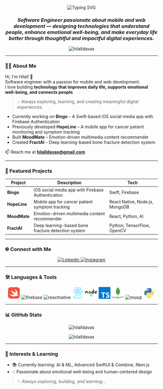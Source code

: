 <p align="center">
  <img src="https://readme-typing-svg.herokuapp.com?font=Fira+Code&size=48&duration=3000&pause=500&color=0e75b6&center=true&lines=Hi+👋;I'm+Hilal+DAVAS" alt="Typing SVG" width="500"/>
</p>

<h3 align="center">
<em>Software Engineer passionate about mobile and web development — designing technologies that understand people, enhance emotional well-being, and make everyday life better through thoughtful and impactful digital experiences.</em>
</h3>

<p align="center">
  <img src="https://komarev.com/ghpvc/?username=hilalldavas&label=Profile%20Views&color=0e75b6&style=flat" alt="hilalldavas" />
</p>

---

### 👩‍💻 About Me
Hi, I'm Hilal! 🚀  
Software engineer with a passion for mobile and web development.  
I love building **technology that improves daily life, supports emotional well-being, and connects people**.  

> 💡 Always exploring, learning, and creating meaningful digital experiences.

- Currently working on **Bingo** – A Swift-based iOS social media app with Firebase Authentication  
- Previously developed **HopeLine** – A mobile app for cancer patient monitoring and symptom tracking  
- Built **MoodMate** – Emotion-driven multimedia content recommender  
- Created **FractAI** – Deep learning-based bone fracture detection system  

📫 Reach me at **[hilalldavas@gmail.com](mailto:hilalldavas@gmail.com)**

---

### 🚀 Featured Projects
| Project | Description | Tech |
|---------|-------------|------|
| **Bingo** | iOS social media app with Firebase Authentication | Swift, Firebase |
| **HopeLine** | Mobile app for cancer patient symptom tracking | React Native, Node.js, MongoDB |
| **MoodMate** | Emotion-driven multimedia content recommender | React, Python, AI |
| **FractAI** | Deep learning-based bone fracture detection system | Python, TensorFlow, OpenCV |

---

### 🌐 Connect with Me
<p align="center">
  <a href="https://linkedin.com/in/hilaldavas" target="_blank">
    <img src="https://raw.githubusercontent.com/rahuldkjain/github-profile-readme-generator/master/src/images/icons/Social/linked-in-alt.svg" alt="LinkedIn" height="35" width="40"/>
  </a>
  <a href="https://instagram.com/hilalldavas" target="_blank">
    <img src="https://raw.githubusercontent.com/rahuldkjain/github-profile-readme-generator/master/src/images/icons/Social/instagram.svg" alt="Instagram" height="35" width="40"/>
  </a>
</p>

---

### 🛠️ Languages & Tools
<p align="center">
  <img src="https://raw.githubusercontent.com/devicons/devicon/master/icons/swift/swift-original.svg" alt="swift" width="40" height="40"/>
  <img src="https://www.vectorlogo.zone/logos/firebase/firebase-icon.svg" alt="firebase" width="40" height="40"/>
  <img src="https://reactnative.dev/img/header_logo.svg" alt="reactnative" width="40" height="40"/>
  <img src="https://raw.githubusercontent.com/devicons/devicon/master/icons/react/react-original-wordmark.svg" alt="react" width="40" height="40"/>
  <img src="https://raw.githubusercontent.com/devicons/devicon/master/icons/nodejs/nodejs-original-wordmark.svg" alt="nodejs" width="40" height="40"/>
  <img src="https://raw.githubusercontent.com/devicons/devicon/master/icons/typescript/typescript-original.svg" alt="typescript" width="40" height="40"/>
  <img src="https://raw.githubusercontent.com/devicons/devicon/master/icons/mongodb/mongodb-original-wordmark.svg" alt="mongodb" width="40" height="40"/>
  <img src="https://www.svgrepo.com/show/303229/microsoft-sql-server-logo.svg" alt="mssql" width="40" height="40"/>
  <img src="https://raw.githubusercontent.com/devicons/devicon/master/icons/python/python-original.svg" alt="python" width="40" height="40"/>
</p>

---

### 📊 GitHub Stats
<p align="center">
  <img src="https://github-readme-stats.vercel.app/api?username=hilalldavas&show_icons=true&theme=radical" alt="hilalldavas" />
</p>

<p align="center">
  <img src="https://github-readme-streak-stats.herokuapp.com/?user=hilalldavas&theme=radical" alt="hilalldavas" />
</p>

---

### 🌟 Interests & Learning
- 📚 Currently learning: AI & ML, Advanced SwiftUI & Combine, Next.js  
- 💡 Passionate about emotional well-being and human-centered design  

> ✨ *Always exploring, building, and learning…*